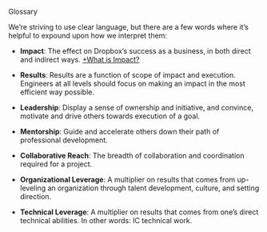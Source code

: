  Glossary

We’re striving to use clear language, but there are a few words where it’s helpful to expound upon how we interpret them:

* **Impact**: The effect on Dropbox’s success as a business, in both direct and indirect ways.  [+What is Impact?](what_is_impact.html)

* **Results**: Results are a function of scope of impact and execution. Engineers at all levels should focus on making an impact in the most efficient way possible.

* **Leadership**: Display a sense of ownership and initiative, and convince, motivate and drive others towards execution of a goal.

* **Mentorship**: Guide and accelerate others down their path of professional development.

* **Collaborative Reach**: The breadth of collaboration and coordination required for a project.

* **Organizational Leverage**: A multiplier on results that comes from up-leveling an organization through talent development, culture, and setting direction.

* **Technical Leverage**: A multiplier on results that comes from one’s direct technical abilities. In other words: IC technical work.